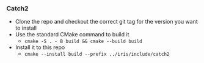 ### Catch2
- Clone the repo and checkout the correct git tag for the version you want to install
- Use the standard CMake command to build it
    - `cmake -S . - B build && cmake --build build`
- Install it to this repo
    - `cmake --install build --prefix ../iris/include/catch2`
